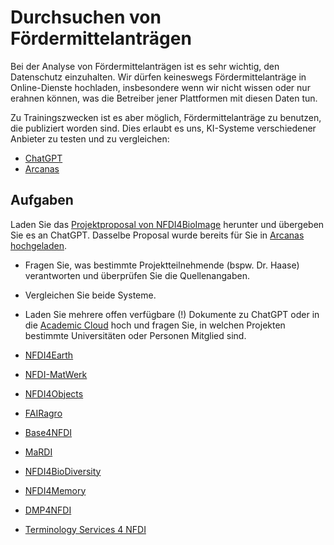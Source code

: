 # Durchsuchen von Fördermittelanträgen

Bei der Analyse von Fördermittelanträgen ist es sehr wichtig, den Datenschutz einzuhalten. Wir dürfen keineswegs Fördermittelanträge in Online-Dienste hochladen, insbesondere wenn wir nicht wissen oder nur erahnen können, was die Betreiber jener Plattformen mit diesen Daten tun. 

Zu Trainingszwecken ist es aber möglich, Fördermittelanträge zu benutzen, die publiziert worden sind. Dies erlaubt es uns, KI-Systeme verschiedener Anbieter zu testen und zu vergleichen:
* [ChatGPT](https://chat.openai.com/)
* [Arcanas](https://chat-ai.academiccloud.de/arcanas/) 

## Aufgaben

Laden Sie das [Projektproposal von NFDI4BioImage](https://zenodo.org/records/13168693) herunter und übergeben Sie es an ChatGPT. Dasselbe Proposal wurde bereits für Sie in [Arcanas hochgeladen](https://chat-ai.academiccloud.de/chat?model=meta-llama-3.1-8b-rag&arcana=robert.haase01%2Ftest&arcana_key=QzJaWUozTlRtVTBxU0ZmSjBaWTZyamcwNUtJcFQ2eXN5YzV3OEdweUROWT0%3D).
* Fragen Sie, was bestimmte Projektteilnehmende (bspw. Dr. Haase) verantworten und überprüfen Sie die Quellenangaben.
* Vergleichen Sie beide Systeme.

* Laden Sie mehrere offen verfügbare (!) Dokumente zu ChatGPT oder in die [Academic Cloud](https://chat-ai.academiccloud.de/arcanas/) hoch und fragen Sie, in welchen Projekten bestimmte Universitäten oder Personen Mitglied sind.
* [NFDI4Earth](https://zenodo.org/records/5718944)
* [NFDI-MatWerk](https://zenodo.org/records/5112848)
* [NFDI4Objects](https://zenodo.org/records/10409228)
* [FAIRagro](https://zenodo.org/records/8366884)
* [Base4NFDI](https://zenodo.org/records/10245518)
* [MaRDI](https://zenodo.org/records/6552436)
* [NFDI4BioDiversity](https://zenodo.org/records/3943645)
* [NFDI4Memory](https://zenodo.org/records/7428489)
* [DMP4NFDI](https://zenodo.org/records/13445355)
* [Terminology Services 4 NFDI](https://zenodo.org/records/12188787)
